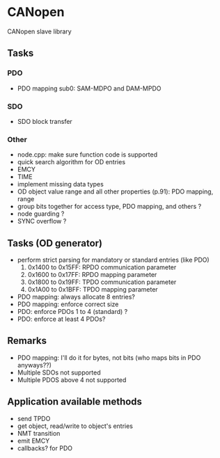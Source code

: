 # CANopen
CANopen slave library

## Tasks
### PDO
- PDO mapping sub0: SAM-MDPO and DAM-MPDO

### SDO
- SDO block transfer

### Other
- node.cpp: make sure function code is supported
- quick search algorithm for OD entries
- EMCY
- TIME
- implement missing data types
- OD object value range and all other properties (p.91): PDO mapping, range
- group bits together for access type, PDO mapping, and others ?
- node guarding ?
- SYNC overflow ?

## Tasks (OD generator)
- perform strict parsing for mandatory or standard entries (like PDO)
    1. 0x1400 to 0x15FF: RPDO communication parameter
    2. 0x1600 to 0x17FF: RPDO mapping parameter
    3. 0x1800 to 0x19FF: TPDO communication parameter
    3. 0x1A00 to 0x1BFF: TPDO mapping parameter
- PDO mapping: always allocate 8 entries?
- PDO mapping: enforce correct size
- PDO: enforce PDOs 1 to 4 (standard) ?
- PDO: enforce at least 4 PDOs?

## Remarks
- PDO mapping: I'll do it for bytes, not bits (who maps bits in PDO anyways??)
- Multiple SDOs not supported
- Multiple PDOS above 4 not supported

## Application available methods
- send TPDO
- get object, read/write to object's entries
- NMT transition
- emit EMCY
- callbacks? for PDO
